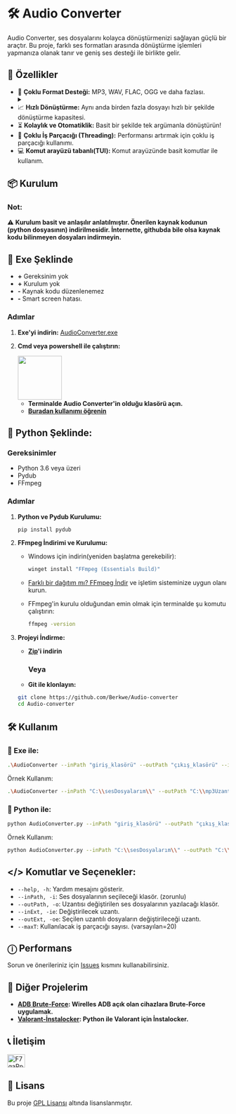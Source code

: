 # 🛠️ Audio Converter

Audio Converter, ses dosyalarını kolayca dönüştürmenizi sağlayan güçlü bir araçtır. Bu proje, farklı ses formatları arasında dönüştürme işlemleri yapmanıza olanak tanır ve geniş ses desteği ile birlikte gelir.


## 🚀 Özellikler

- 🤝   **Çoklu Format Desteği:** MP3, WAV, FLAC, OGG ve daha fazlası.
   <details><summary></summary>".mp3",".wav", ".aiff", ".aif", ".flac", ".mp4", ".m4a", ".m4b", ".ogg",".wma", ".aac", ".amr", ".3gp", ".webm", ".ac3", ".opus"</details>
- 📈 **Hızlı Dönüştürme:** Aynı anda birden fazla dosyayı hızlı bir şekilde dönüştürme kapasitesi.
- ⏳ **Kolaylık ve Otomatiklik:** Basit bir şekilde tek argümanla dönüştürün!
- 🔀 **Çoklu İş Parçacığı (Threading):** Performansı artırmak için çoklu iş parçacığı kullanımı.
- 💻 **Komut arayüzü tabanlı(TUI):** Komut arayüzünde basit komutlar ile kullanım.

## 📦 Kurulum

### Not:
⚠️ **Kurulum basit ve anlaşılır anlatılmıştır. Önerilen kaynak kodunun (python dosyasının) indirilmesidir. İnternette, githubda bile olsa kaynak kodu bilinmeyen dosyaları indirmeyin.**

## 💾 Exe Şeklinde

- **+** Gereksinim yok
- **+** Kurulum yok
- **-** Kaynak kodu düzenlenemez
- **-** Smart screen hatası.

### Adımlar
1. **Exe'yi indirin:**
   [AudioConverter.exe](https://github.com/Berkwe/Audio-converter/releases/download/1.0/AudioConverter.exe)


2. **Cmd veya powershell ile çalıştırın:**
   
   <img src="https://github.com/user-attachments/assets/3f626631-7b22-42bb-ba75-720d2efd047a" alt="" height="100">
   

   - **Terminalde Audio Converter'in olduğu klasörü açın.**
   - **[Buradan kullanımı öğrenin](https://github.com/Berkwe/Audio-converter#exe-ile)**
   
## 🐍 Python Şeklinde:

### Gereksinimler

- Python 3.6 veya üzeri
- Pydub
- FFmpeg

### Adımlar

1. **Python ve Pydub Kurulumu:**

   ```bash
   pip install pydub
   ```

2. **FFmpeg İndirimi ve Kurulumu:**

   - Windows için indirin(yeniden başlatma gerekebilir):
     
     ```bash
     winget install "FFmpeg (Essentials Build)"
     ```
     
   - [Farklı bir dağıtım mı? FFmpeg İndir](https://ffmpeg.org/download.html) ve işletim sisteminize uygun olanı kurun.
   - FFmpeg'in kurulu olduğundan emin olmak için terminalde şu komutu çalıştırın:

     ```bash
     ffmpeg -version
     ```

4. **Projeyi İndirme:**

   - **[Zip](https://github.com/Berkwe/Audio-converter/archive/refs/heads/main.zip)'i indirin**
     ### **Veya**
   - **Git ile klonlayın:**
     
   ```bash
   git clone https://github.com/Berkwe/Audio-converter
   cd Audio-converter
   ```

## 🛠️ Kullanım

### 💾 Exe ile:

   ```bash
   .\AudioConverter --inPath "giriş_klasörü" --outPath "çıkış_klasörü" --inExt giriş_uzantısı --outExt çıkış_uzantısı --maxT iş_parçacığı_sayısı
   ```

   Örnek Kullanım:

   ```bash
   .\AudioConverter --inPath "C:\\sesDosyalarım\\" --outPath "C:\\mp3UzantılıSesDosyalarım" --inExt wav --outExt mp3 --maxT 10
   ```
   
### 🐍 Python ile:
   ```bash
   python AudioConverter.py --inPath "giriş_klasörü" --outPath "çıkış_klasörü" --inExt giriş_uzantısı --outExt çıkış_uzantısı --maxT iş_parçacığı_sayısı
   ```

   Örnek Kullanım:

   ```bash
   python AudioConverter.py --inPath "C:\\sesDosyalarım\\" --outPath "C:\\mp3UzantılıSesDosyalarım" --inExt wav --outExt mp3 --maxT 10
   ```
  
## </> Komutlar ve Seçenekler:

   - `--help, -h`: Yardım mesajını gösterir.
   - `--inPath, -i`: Ses dosyalarının seçileceği klasör. (zorunlu)
   - `--outPath, -o`: Uzantısı değiştirilen ses dosyalarının yazılacağı klasör.
   - `--inExt, -ie`: Değiştirilecek uzantı.
   - `--outExt, -oe`: Seçilen uzantılı dosyaların değiştirileceği uzantı.
   - `--maxT`: Kullanılacak iş parçacığı sayısı. (varsayılan=20)

## ⓘ Performans

Sorun ve önerileriniz için [Issues](https://github.com/Berkwe/Audio-converter/issues) kısmını kullanabilirsiniz.

## 🌟 Diğer Projelerim

-  **[ADB Brute-Force](https://github.com/Berkwe/ADB-bruteforce): Wirelles ADB açık olan cihazlara Brute-Force uygulamak.**
-  **[Valorant-İnstalocker](https://github.com/Berkwe/Valorant-instalocker): Python ile Valorant için İnstalocker.**
  
## 📞 İletişim

<a href="https://discord.gg/Xagnh5aYSy" target="blank"><img align="center" src="https://raw.githubusercontent.com/rahuldkjain/github-profile-readme-generator/master/src/images/icons/Social/discord.svg" alt="F7qaRp22bW" height="30" width="40" /></a>



## 📝 Lisans

Bu proje [GPL Lisansı](https://github.com/Berkwe/Audio-converter?tab=GPL-3.0-1-ov-file) altında lisanslanmıştır.
